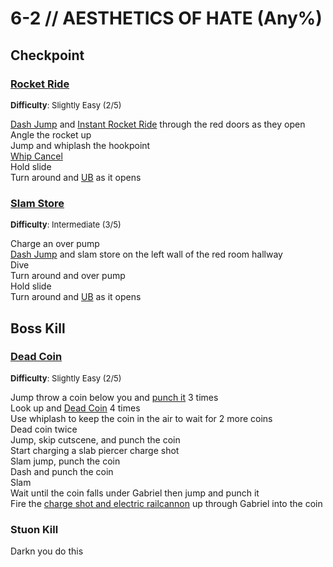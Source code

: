 # 6-2 // AESTHETICS OF HATE (Any%)


## Checkpoint

### [Rocket Ride](https://youtu.be/bFLRgSnoQbo)
<font size="2">
    <b>Difficulty</b>: Slightly Easy (2/5)
</font> <br/> 

[Dash Jump](/speedrun-tech.md#dash-jump) and [Instant Rocket Ride](/speedrun-tech.md#instant-rocket-ride) through the red doors as they open <br/>
Angle the rocket up <br/>
Jump and whiplash the hookpoint <br/>
[Whip Cancel](/speedrun-tech.md#whip-cancel) <br/>
Hold slide  <br/>
Turn around and [UB](/speedrun-tech.md#ub-ultraboost) as it opens <br/>

### [Slam Store](https://youtu.be/mMjFsTK1bfg)
<font size="2">
    <b>Difficulty</b>: Intermediate (3/5)
</font> <br/> 

Charge an over pump <br/>
[Dash Jump](/speedrun-tech.md#dash-jump) and slam store on the left wall of the red room hallway <br/>
Dive <br/>
Turn around and over pump <br/>
Hold slide  <br/>
Turn around and [UB](/speedrun-tech.md#ub-ultraboost) as it opens <br/>

## Boss Kill

### [Dead Coin](https://youtu.be/bFLRgSnoQbo)
<font size="2">
    <b>Difficulty</b>: Slightly Easy (2/5)
</font> <br/> 

Jump throw a coin below you and [punch it](/speedrun-tech.md#coin-punch) 3 times <br/>
Look up and [Dead Coin](/speedrun-tech.md#dead-coins) 4 times <br/>
Use whiplash to keep the coin in the air to wait for 2 more coins <br/>
Dead coin twice <br/>
Jump, skip cutscene, and punch the coin <br/>
Start charging a slab piercer charge shot <br/>
Slam jump, punch the coin <br/>
Dash and punch the coin <br/>
Slam <br/>
Wait until the coin falls under Gabriel then jump and punch it <br/>
Fire the [charge shot and electric railcannon](/speedrun-tech.md#ricostacks) up through Gabriel into the coin

### Stuon Kill 
Darkn you do this